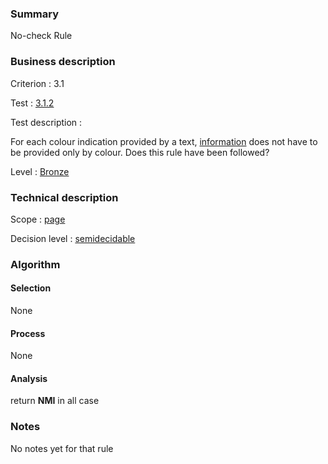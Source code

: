 ### Summary

No-check Rule

### Business description

Criterion : 3.1

Test : [3.1.2](http://www.accessiweb.org/index.php/accessiweb-22-english-version.html#test-3-1-2)

Test description :

For each colour indication provided by a text,
[information](http://www.braillenet.org/accessibilite/referentiel-aw21-en/glossaire.php#mInfoCouleur)
does not have to be provided only by colour. Does this rule have been
followed?

Level : [Bronze](/en/category/rules-design/accessiweb-11/level/bronze)

### Technical description

Scope : [page](/en/category/rules-design/accessiweb-11/scope/page)

Decision level :
[semidecidable](/en/category/rules-design/accessiweb-11/decision-level/semidecidable)

### Algorithm

#### Selection

None

#### Process

None

#### Analysis

return **NMI** in all case

### Notes

No notes yet for that rule
